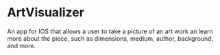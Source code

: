 # ArtVisualizer
An app for IOS that allows a user to take a picture of an art work an learn more about the piece, such as dimensions, medium, author, background, and more.
